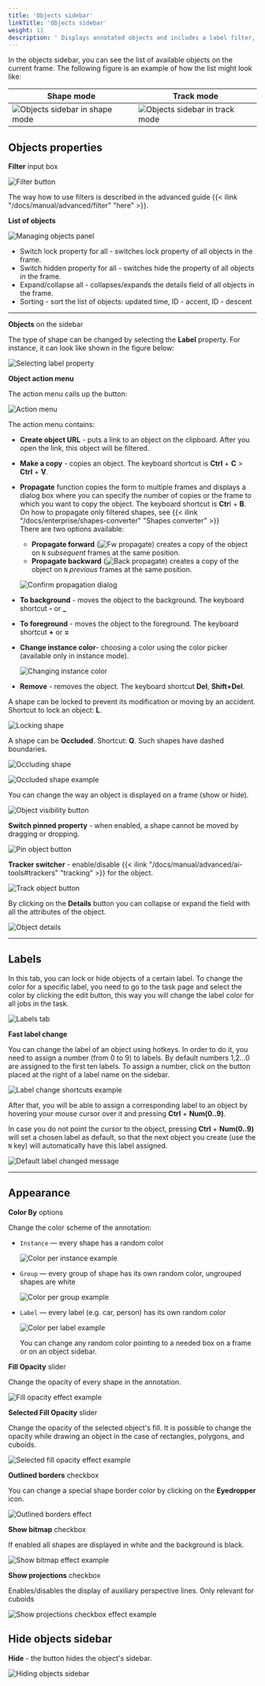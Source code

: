 ```yaml
---
title: 'Objects sidebar'
linkTitle: 'Objects sidebar'
weight: 11
description: ' Displays annotated objects and includes a label filter, lists of objects (current frame) and labels (objects on the frame), and appearance settings. '
---
```


In the objects sidebar, you can see the list of available objects on the current
frame. The following figure is an example of how the list might look like:

| Shape mode                | Track mode                |
| ------------------------- | ------------------------- |
| ![Objects sidebar in shape mode](/images/image044.jpg) | ![Objects sidebar in track mode](/images/image045.jpg) |

## Objects properties

**Filter** input box

![Filter button](/images/image059.jpg)

The way how to use filters is described in the advanced guide {{< ilink "/docs/manual/advanced/filter" "here" >}}.

**List of objects**

![Managing objects panel](/images/image147.jpg)

- Switch lock property for all - switches lock property of all objects in the frame.
- Switch hidden property for all - switches hide the property of all objects in the frame.
- Expand/collapse all - collapses/expands the details field of all objects in the frame.
- Sorting - sort the list of objects: updated time, ID - accent, ID - descent

---

**Objects** on the sidebar

The type of shape can be changed by selecting the **Label** property.
For instance, it can look like shown in the figure below:

![Selecting label property](/images/image050.jpg)

**Object action menu**

The action menu calls up the button:

![Action menu](/images/image047.jpg)

The action menu contains:

- **Create object URL** - puts a link to an object on the clipboard.
  After you open the link, this object will be filtered.
- **Make a copy** - copies an object. The keyboard shortcut is **Ctrl** + **C** > **Ctrl** + **V**.
- **Propagate** function copies the form to multiple frames
  and displays a dialog box where you can specify the number
  of copies or the frame to which you want to copy the object.
  The keyboard shortcut is **Ctr**l + **B**. On how to propagate
  only filtered shapes, see {{< ilink "/docs/enterprise/shapes-converter" "Shapes converter" >}}<br>There are two options available:

  - **Propagate forward** (![Fw propagate](/images/propagate_fw.png)) creates a
    copy of the object on `N` _subsequent_ frames at the same position.
  - **Propagate backward** (![Back propagate](/images/propagate_back.png)) creates
    a copy of the object on `N` _previous_ frames at the same position.

  ![Confirm propagation dialog](/images/image053.jpg)

- **To background** - moves the object to the background. The keyboard shortcut **-** or **\_**
- **To foreground** - moves the object to the foreground. The keyboard shortcut **+** or **=**
- **Change instance color**- choosing a color using the color picker (available only in instance mode).

  ![Changing instance color](/images/image153.jpg)

- **Remove** - removes the object. The keyboard shortcut **Del**, **Shift+Del**.

A shape can be locked to prevent its modification or moving by an accident. Shortcut to lock an object: **L**.

![Locking shape](/images/image046.jpg)

A shape can be **Occluded**. Shortcut: **Q**. Such shapes have dashed boundaries.

![Occluding shape](/images/image048.jpg)

![Occluded shape example](/images/image049_detrac.jpg)

You can change the way an object is displayed on a frame (show or hide).

![Object visibility button](/images/image055.jpg)

**Switch pinned property** - when enabled, a shape cannot be moved by dragging or dropping.

![Pin object button](/images/image052.jpg)

**Tracker switcher** - enable/disable {{< ilink "/docs/manual/advanced/ai-tools#trackers" "tracking" >}} for the object.

![Track object button](/images/tracker_switcher.png)

By clicking on the **Details** button you can collapse or expand the field with all the attributes of the object.

![Object details](/images/image154.jpg)

---

## Labels

In this tab, you can lock or hide objects of a certain label.
To change the color for a specific label,
you need to go to the task page and select the color by clicking the edit button,
this way you will change the label color for all jobs in the task.

![Labels tab](/images/image062.jpg)

**Fast label change**

You can change the label of an object using hotkeys.
In order to do it, you need to assign a number (from 0 to 9) to labels.
By default numbers 1,2...0 are assigned to the first ten labels.
To assign a number, click on the button placed at the right of a label name on the sidebar.

![Label change shortcuts example](/images/image210.jpg)

After that, you will be able to assign a corresponding label to an object
by hovering your mouse cursor over it and pressing **Ctrl** + **Num(0..9)**.

In case you do not point the cursor to the object, pressing **Ctrl** + **Num(0..9)** will set a chosen label as default,
so that the next object you create (use the `N` key) will automatically have this label assigned.

![Default label changed message](/images/image211.jpg)

---

## Appearance

**Color By** options

Change the color scheme of the annotation:

- `Instance` — every shape has a random color

  ![Color per instance example](/images/image095_detrac.jpg)

- `Group` — every group of shape has its own random color, ungrouped shapes are white

  ![Color per group example](/images/image094_detrac.jpg)

- `Label` — every label (e.g. car, person) has its own random color

  ![Color per label example](/images/image093_detrac.jpg)

  You can change any random color pointing to a needed box on a frame or on an
  object sidebar.

**Fill Opacity** slider

Change the opacity of every shape in the annotation.

![Fill opacity effect example](/images/image086_detrac.jpg)

**Selected Fill Opacity** slider

Change the opacity of the selected object's fill. It is possible
to change the opacity while drawing an object in the case
of rectangles, polygons, and cuboids.

![Selected fill opacity effect example](/images/image089_detrac.jpg)

**Outlined borders** checkbox

You can change a special shape border color by clicking on the **Eyedropper** icon.

![Outlined borders effect](/images/image088_detrac.jpg)

**Show bitmap** checkbox

If enabled all shapes are displayed in white and the background is black.

![Show bitmap effect example](/images/image087_detrac.jpg)

**Show projections** checkbox

Enables/disables the display of auxiliary perspective lines. Only relevant for cuboids

![Show projections checkbox effect example](/images/image090_detrac.jpg)

## Hide objects sidebar

**Hide** - the button hides the object's sidebar.

![Hiding objects sidebar](/images/image146.jpg)
